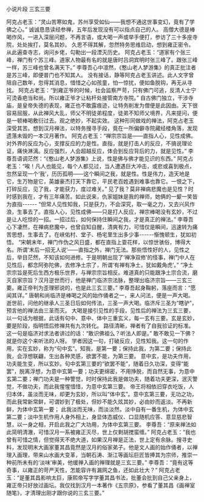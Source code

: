 小说片段 三玄三要
  
   阿克占老玉：“灵山苦寒如鬼，苏州享受如仙——我想不通这世事变幻，竟有了学佛之心。”
   诚诚恳恳读经参禅，五年后发现没有可以指点自己的人。
   高僧大德是棒喝作风，一进入深层问题，不再言语，或大喝一声或举手便打，参访了三十多座寺院，处处挨打，莫名其妙。
   久思不得其解，忽然特务思维启动，想到雍正密令。从此遍查寺志，询问乡佬，勾勒出一段湮灭历史。
    阿克占老玉：“道家有个张三峰，禅门有个苏三峰。道家人物最有名的就是唐时吕洞宾明时张三峰了。跟张三峰一样，苏三峰也曾名满天下。”
    李尊吾心中凛然，《憨山老人梦游集》的真正批注者是苏三峰，即便普门也不知其人。
    没有接话，静等阿克占老玉讲述。此人文字曾陪自己数年，忽得其消息，惜惜之心如孩童，怕一惊扰，便如鱼脱钩，再无从寻找。
    阿克占老玉：“到雍正爷的时候，社会监察严苛，只有佛门可逃，反清人士宁可烫香疤当和尚。所以雍正爷才让粘杆处接管南方寺院。”
    自古佛门独立，干涉寺庙，是皇帝失德的表现，雍正也不敢露痕迹，让特务削发为僧便是此因由。天下很容易屈服，从此禅风大乱，师父不明徒弟程度，徒弟不知师父境界，凡来提问，便是一顿棒喝敷衍过去。观之绝妙，不起实效。
    这种形同做戏的禅法，阿克占老玉深受其苦。想到汉月禅法，以特务搜寻手段，竟在一所偏僻寺院藏经楼角落，发现遗落未毁的一本汉月著作。
    阿克占老玉：“禅宗宗旨是——直指人心，见性成佛。对外界的反应为心，支撑反应的力是性。直指，就是打击人的反应，不搞说理论证，痛快淋漓。反应强烈，人会超越反应，体会到反应背后的力，就是见性。”
    李尊吾语调茫然：“《憨山老人梦游集》上说，性是佛与佛才能见识的东西。”
    阿克占老玉：“唉！凡人也能见，每个人都见过，当人遭遇巨大冲击，或悲或喜到极点，忽然呈现一个‘我’，历历孤明——这个瞬间之我，就是性。性是伟力，造天地是它，生万物是它，英雄豪杰打天下靠它，平民老百姓遇到难事也靠它。一恨之下，打碎反应，见了我，才能获力，度过难关。”
    见了我？莫非禅病悲魔也是见性？时时感到我在，才有三年痛苦。如此说来，仇家姐妹是我的禅师，她俩的一颦一笑皆为直指------
   “但常人见性知我，只是获力，不会深究，取一毫之力，又去兴风作浪，生事去了。直指人心，见性成佛——只是打人反应，禅宗棒喝没有玄妙，不过是让人吃惊的一招。一招过后，如何保持住瞬间之我，才是真正的禅法。”
    李尊吾心下凄然，在禅病悲魔中，也曾自知自醒，清爽有力，可惜仅是瞬间，迅速转为痛苦思想，生事去了。在峡佑村、堂子、杨宅里生出多少事------惭愧顿生，犹如初悟。
   “宋朝末年，禅门作伪之风日盛，都在直指上耍花样，以惊世骇俗，博得大名。所谓‘末后一招无人说’——直指之外，禅门无法。那些悟性好的人，见性之后，举目茫然，不知该如何进修。于是明朝出现了‘禅净双修’的怪事，禅门中人在见性后，都念阿弥陀佛，去修净土宗了，所谓‘有禅有净土，犹如戴角虎’。”
    “净土宗宗旨是死后生西方极乐世界，与禅宗宗旨相反。难道真的只能跟净土宗合流，磨灭自家宗旨？汉月逆世而行，他是禅门临济宗法脉，整理出临济宗旨——三玄三要。雍正帝判为歪理邪说的，也是此三玄三要。”
    李尊吾起身鞠躬，落座而言：“愿闻其详。”
    唐朝和尚临济是棒喝之风的始作俑者之一，来人问法，便是一声大喝。逝世前，问他的继承人三圣日后如何传法，三圣一声大喝。临济斥三圣为“瞎驴”，预言他的禅法由三圣而灭。
    大喝是接引见性的手段，见性后的禅法为三玄三要，以一句话为根据，此话有句中、意中、体中三重玄义，每一玄有三要。玄是玄妙，要是阶段，指明悟后修禅共有九次转化。
    路径清晰，禅者有了自我验证的标准。
    这一句是临济对求法者讲过的话：“敢识佛祖么？听法人即是。”
敢不敢见一下佛？就是你这个来听法的人呀。
    学者因这一句，打破反应，见性知我。这一句的作用，实在玄妙，称为“句中玄”。知我，是第一要；保持此我，为第二要；保持此我，会浮想联翩，生出各种灵感，欲罢不能，为第三要。
    意中玄，是功夫作用，功夫能生变，所以玄妙。句中玄第三要的“欲罢不能”，随着日久功深，变得“能罢”，脱离浮想，为意中玄第一要；功夫更绵密，不用挣脱，而自然无事，为意中玄第二要；禅门功夫是一种警觉，时时保持此我是做功夫，随着功夫更深，泯灭警觉，不做功夫，而此我惺惺惜惜，为意中玄第三要。
    帝王将相依旧穿衣吃饭，人归本体，虽淡而无味，却更为玄妙，所以叫“体中玄”。意中玄第三要，无功之功，而此我常新常鲜，可谓妙到了极处，但妙不能久炫其妙，必由妙而返淡。不再新鲜，为体中玄第一要；
    此我淡而无味，而淡淡然，淡中自有一番生机，为体中玄第二要；淡中生机作用人身外相上，身显体态威仪、口显随机应答、意显慈悲智慧，以一身之相，开启此我之广大功用，为体中玄第三要。
    李尊吾：“原来禅法如此简明清澈，可惜汉月一系被雍正灭尽，世上仅剩胡搅蛮缠。”
    阿克占老玉：“我也曾有可惜之情，但觉得天不绝大道，如果汉月禅是正法，世上定有余脉。搜寻史料，发现明末大画家董其昌竟然是汉月的俗家弟子。他是文人画的始作俑者，以禅理入画理，带来山水画大变革，当朝石涛、渐江等画坛巨匠皆捧其为宗师，推崇一种前所未有的‘淡味’审美，他缓禅入画的禅理就是三玄三要。”
    李尊吾：“竟有这等奇事，以雍正的苛严天性，怎能容许有漏网之鱼，还如此壮大？”
    阿克占老玉：“是董其昌影响太巨，康熙帝写字学董其昌书法，批董会批到自己父亲身上，雍正帝只好放过画坛。我仅找到汉月一本著作《五宗原》，参看了董其昌《画禅室随笔》，才清理出刚才跟你说的三玄三要。”
